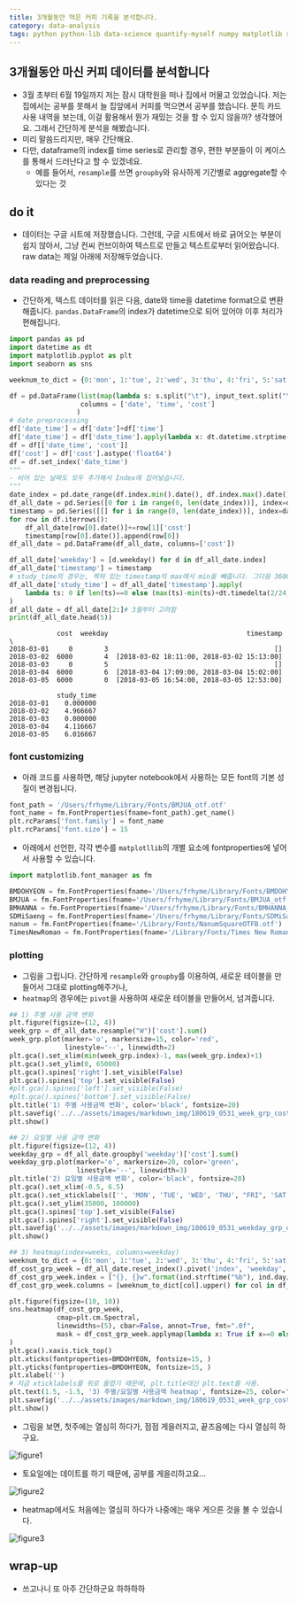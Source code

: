 ```yaml
---
title: 3개월동안 먹은 커피 기록을 분석합니다. 
category: data-analysis
tags: python python-lib data-science quantify-myself numpy matplotlib seaborn pandas time-series
---
```


## 3개월동안 마신 커피 데이터를 분석합니다

- 3월 초부터 6월 19일까지 저는 잠시 대학원을 떠나 집에서 머물고 있었습니다. 저는 집에서는 공부를 못해서 늘 집앞에서 커피를 먹으면서 공부를 했습니다. 문득 카드 사용 내역을 보는데, 이걸 활용해서 뭔가 재밌는 것을 할 수 있지 않을까? 생각했어요. 그래서 간단하게 분석을 해봤습니다. 
- 미리 말씀드리지만, 매우 간단해요. 
- 다만, dataframe의 index를 time series로 관리할 경우, 편한 부분들이 이 케이스를 통해서 드러난다고 할 수 있겠네요. 
  - 예를 들어서, `resample`를 쓰면 `groupby`와 유사하게 기간별로 aggregate할 수 있다는 것

## do it

- 데이터는 구글 시트에 저장했습니다. 그런데, 구글 시트에서 바로 긁어오는 부분이 쉽지 않아서, 그냥 컨씨 컨브이하여 텍스트로 만들고 텍스트로부터 읽어왔습니다. raw data는 제일 아래에 저장해두었습니다. 

### data reading and preprocessing 

- 간단하게, 텍스트 데이터를 읽은 다음, date와 time을 datetime format으로 변환해줍니다. `pandas.DataFrame`의 index가 datetime으로 되어 있어야 이후 처리가 편해집니다. 

```python
import pandas as pd
import datetime as dt 
import matplotlib.pyplot as plt
import seaborn as sns

weeknum_to_dict = {0:'mon', 1:'tue', 2:'wed', 3:'thu', 4:'fri', 5:'sat', 6:'sun'}

df = pd.DataFrame(list(map(lambda s: s.split("\t"), input_text.split("\n"))), 
                  columns = ['date', 'time', 'cost']
                 )
# date preprocessing
df['date_time'] = df['date']+df['time']
df['date_time'] = df['date_time'].apply(lambda x: dt.datetime.strptime(x, '%Y. %m. %d.%H:%M'))
df = df[['date_time', 'cost']]
df['cost'] = df['cost'].astype('float64')
df = df.set_index('date_time')
"""
- 비어 있는 날짜도 모두 추가해서 Index에 집어넣습니다. 
"""
date_index = pd.date_range(df.index.min().date(), df.index.max().date())
df_all_date = pd.Series([0 for i in range(0, len(date_index))], index=date_index)
timestamp = pd.Series([[] for i in range(0, len(date_index))], index=date_index)
for row in df.iterrows():
    df_all_date[row[0].date()]+=row[1]['cost']
    timestamp[row[0].date()].append(row[0])
df_all_date = pd.DataFrame(df_all_date, columns=['cost'])

df_all_date['weekday'] = [d.weekday() for d in df_all_date.index]
df_all_date['timestamp'] = timestamp
# study_time의 경우는, 찍혀 있는 timestamp의 max에서 min을 빼줍니다. 그다음 3600으로 나누어주면 시간이 됩니다. 
df_all_date['study_time'] = df_all_date['timestamp'].apply(
    lambda ts: 0 if len(ts)==0 else (max(ts)-min(ts)+dt.timedelta(2/24, 0, 0)).seconds/3600
)
df_all_date = df_all_date[2:]# 3월부터 고려함
print(df_all_date.head(5))
```

```plaintext
            cost  weekday                                   timestamp  \
2018-03-01     0        3                                          []   
2018-03-02  6000        4  [2018-03-02 18:11:00, 2018-03-02 15:13:00]   
2018-03-03     0        5                                          []   
2018-03-04  6000        6  [2018-03-04 17:09:00, 2018-03-04 15:02:00]   
2018-03-05  6000        0  [2018-03-05 16:54:00, 2018-03-05 12:53:00]   

            study_time  
2018-03-01    0.000000  
2018-03-02    4.966667  
2018-03-03    0.000000  
2018-03-04    4.116667  
2018-03-05    6.016667  
```

### font customizing 

- 아래 코드를 사용하면, 해당 jupyter notebook에서 사용하는 모든 font의 기본 성질이 변경됩니다. 

```python
font_path = '/Users/frhyme/Library/Fonts/BMJUA_otf.otf'
font_name = fm.FontProperties(fname=font_path).get_name()
plt.rcParams['font.family'] = font_name
plt.rcParams['font.size'] = 15
```

- 아래에서 선언한, 각각 변수를 `matplotllib`의 개별 요소에 fontproperties에 넣어서 사용할 수 있습니다. 

```python
import matplotlib.font_manager as fm

BMDOHYEON = fm.FontProperties(fname='/Users/frhyme/Library/Fonts/BMDOHYEON_otf.otf')
BMJUA = fm.FontProperties(fname='/Users/frhyme/Library/Fonts/BMJUA_otf.otf')
BMHANNA = fm.FontProperties(fname='/Users/frhyme/Library/Fonts/BMHANNA_11yrs_otf.otf')
SDMiSaeng = fm.FontProperties(fname='/Users/frhyme/Library/Fonts/SDMiSaeng.ttf')
nanum = fm.FontProperties(fname='/Library/Fonts/NanumSquareOTFB.otf')
TimesNewRoman = fm.FontProperties(fname='/Library/Fonts/Times New Roman.ttf')
```

### plotting 

- 그림을 그립니다. 간단하게 `resample`와 `groupby`를 이용하여, 새로운 테이블을 만들어서 그대로 plotting해주거나, 
- `heatmap`의 경우에는 `pivot`을 사용하여 새로운 테이블을 만들어서, 넘겨줍니다. 

```python
## 1) 주별 사용 금액 변화 
plt.figure(figsize=(12, 4))
week_grp = df_all_date.resample("W")['cost'].sum()
week_grp.plot(marker='o', markersize=15, color='red', 
              linestyle='--', linewidth=2)
plt.gca().set_xlim(min(week_grp.index)-1, max(week_grp.index)+1)
plt.gca().set_ylim(0, 65000)
plt.gca().spines['right'].set_visible(False)
plt.gca().spines['top'].set_visible(False)
#plt.gca().spines['left'].set_visible(False)
#plt.gca().spines['bottom'].set_visible(False)
plt.title('1) 주별 사용금액 변화', color='black', fontsize=20)
plt.savefig('../../assets/images/markdown_img/180619_0531_week_grp_cost.svg')
plt.show()

## 2) 요일별 사용 금액 변화 
plt.figure(figsize=(12, 4))
weekday_grp = df_all_date.groupby('weekday')['cost'].sum()
weekday_grp.plot(marker='o', markersize=20, color='green', 
                 linestyle='--', linewidth=3)
plt.title('2) 요일별 사용금액 변화', color='black', fontsize=20)
plt.gca().set_xlim(-0.5, 6.5)
plt.gca().set_xticklabels(['', 'MON', 'TUE', 'WED', 'THU', "FRI", 'SAT', 'SUN'])
plt.gca().set_ylim(35000, 100000)
plt.gca().spines['top'].set_visible(False)
plt.gca().spines['right'].set_visible(False)
plt.savefig('../../assets/images/markdown_img/180619_0531_weekday_grp_cost.svg')
plt.show()

## 3) heatmap(index=weeks, columns=weekday)
weeknum_to_dict = {0:'mon', 1:'tue', 2:'wed', 3:'thu', 4:'fri', 5:'sat', 6:'sun'}
df_cost_grp_week = df_all_date.reset_index().pivot('index', 'weekday', 'cost').fillna(0).resample('w').sum()
df_cost_grp_week.index = ["{}, {}w".format(ind.strftime("%b"), ind.day//7 + 1) for ind in df_cost_grp_week.index]
df_cost_grp_week.columns = [weeknum_to_dict[col].upper() for col in df_cost_grp_week.columns]

plt.figure(figsize=(10, 10))
sns.heatmap(df_cost_grp_week, 
            cmap=plt.cm.Spectral, 
            linewidths=(5), cbar=False, annot=True, fmt=".0f",
            mask = df_cost_grp_week.applymap(lambda x: True if x==0 else False)
)
plt.gca().xaxis.tick_top() 
plt.xticks(fontproperties=BMDOHYEON, fontsize=15, )
plt.yticks(fontproperties=BMDOHYEON, fontsize=15, )
plt.xlabel('')
# 지금 xticklabels를 위로 올렸기 때문에, plt.title대신 plt.text를 사용. 
plt.text(1.5, -1.5, '3) 주별/요일별 사용금액 heatmap', fontsize=25, color='darkblue')
plt.savefig('../../assets/images/markdown_img/180619_0531_week_grp_cost_heatmap.svg')
plt.show()
```

- 그림을 보면, 첫주에는 열심히 하다가, 점점 게을러지고, 끝즈음에는 다시 열심히 하구요. 

![figure1](/assets/images/markdown_img/180619_0531_week_grp_cost.svg)

- 토요일에는 데이트를 하기 때문에, 공부를 게을리하고요... 

![figure2](/assets/images/markdown_img/180619_0531_weekday_grp_cost.svg)

- heatmap에서도 처음에는 열심히 하다가 나중에는 매우 게으른 것을 볼 수 있습니다. 

![figure3](/assets/images/markdown_img/180619_0531_week_grp_cost_heatmap.svg)

## wrap-up

- 쓰고나니 또 아주 간단하군요 하하하하 
